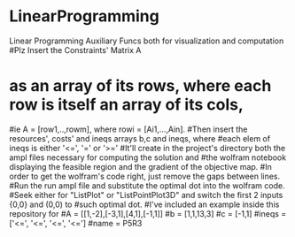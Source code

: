 # LinearProgramming
Linear Programming Auxiliary Funcs both for visualization and computation
#Plz Insert the Constraints' Matrix A
# as an array of its rows, where each row is itself an array of its cols,
#ie A = [row1,..,rowm], where rowi = [Ai1,...,Ain].
#Then insert the resources', costs' and ineqs arrays b,c and ineqs, where
#each elem of ineqs is either '<=', '=' or '>='
#It'll create in the project's directory both the ampl files necessary for computing the solution and
#the wolfram notebook displaying the feasible region and the gradient of the objective map.
#In order to get the wolfram's code right, just remove the gaps between lines.
#Run the run ampl file and substitute the optimal dot into the wolfram code.
#Seek either for "ListPlot" or "ListPointPlot3D" and switch the first 2 inputs {0,0} and (0,0) to
#such optimal dot.
#I've included an example inside this repository for
#A = [[1,-2],[-3,1],[4,1],[-1,1]]
#b = [1,1,13,3]
#c = [-1,1]
#ineqs = ['<=', '<=', '<=', '<=']
#name = P5R3
